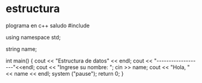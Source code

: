 # estructura
plograma en c++ saludo
#include <iostream>

using namespace std;

string name;

int main()
{
    cout << "Estructura de datos" << endl;
    cout << "-------------------"<<endl;
    cout << "Ingrese su nombre: "; cin >> name;
    cout << "Hola, " << name << endl;
    system ("pause");
    return 0;
}
